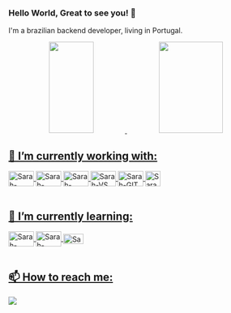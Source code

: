 ### Hello World, Great to see you! 👋

I'm a brazilian backend developer, living in Portugal. 
<div align="center">
  <a href="https://github.com/sarinhac">
  <img height="180em" width="42%" src="https://github-readme-stats.vercel.app/api?username=sarinhac&show_icons=true&theme=radical)"/>
  <img height="180em" width="50%" src="https://github-readme-stats.vercel.app/api/top-langs/?username=sarinhac&layout=compact&langs_count=7&theme=jolly"/>
</div>

## 🔭 I’m currently working with:
<div style="display: inline_block">
  <img align="center" alt="Sarah-DotNet" height="30" width="50" src="https://cdn.jsdelivr.net/gh/devicons/devicon/icons/dot-net/dot-net-plain-wordmark.svg">
  <img align="center" alt="Sarah-NotNetCore" height="30" width="50" src="https://cdn.jsdelivr.net/gh/devicons/devicon/icons/dotnetcore/dotnetcore-original.svg">
  <img align="center" alt="Sarah-CSharp" height="30" width="50" src="https://cdn.jsdelivr.net/gh/devicons/devicon/icons/csharp/csharp-original.svg">
  <img align="center" alt="Sarah-VS" height="30" width="50" src="https://cdn.jsdelivr.net/gh/devicons/devicon/icons/visualstudio/visualstudio-plain.svg">
  <img align="center" alt="Sarah-GIT" height="30" width="50" src="https://cdn.jsdelivr.net/gh/devicons/devicon/icons/git/git-plain.svg"> 
  <img align="center" alt="Sarah-SQL" height="30" src="https://img.shields.io/badge/Microsoft_SQL_Server-CC2927?style=for-the-badge&logo=microsoft-sql-server&logoColor=white">
</div>
<br>

## 🌱 I’m currently learning:
<div style="display: inline_block">
  <img align="center" alt="Sarah-Xamarin" height="30" width="50" src="https://cdn.jsdelivr.net/gh/devicons/devicon/icons/xamarin/xamarin-original.svg">
  <img align="center" alt="Sarah-Docker" height="30" width="50" src="https://cdn.jsdelivr.net/gh/devicons/devicon/icons/docker/docker-plain-wordmark.svg">
  <img align="center" alt="Sarah-Docker" height="20" width="40" src="https://cdn.jsdelivr.net/gh/devicons/devicon/icons/azure/azure-original.svg">
</div>
<br>

## 📫 How to reach me:
<div style="display: inline_block">
<a href="https://www.linkedin.com/in/sarah-angelica-carvalho-sobral/" target="_blank"><img src="https://img.shields.io/badge/LinkedIn-0077B5?style=for-the-badge&logo=linkedin&logoColor=white" target="_blank"></a>
</div>
<br>

